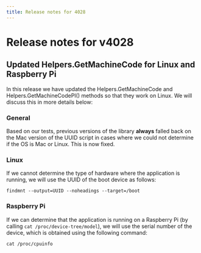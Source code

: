 ```yaml
---
title: Release notes for 4028
---
```


# Release notes for v4028

## Updated Helpers.GetMachineCode for Linux and Raspberry Pi
In this release we have updated the Helpers.GetMachineCode and Helpers.GetMachineCodePI() methods so that they work on Linux. We will discuss this in more details below:

### General
Based on our tests, previous versions of the library **always** falled back on the Mac version of the UUID script in cases where we could not determine if the OS is Mac or Linux. This is now fixed.

### Linux

If we cannot determine the type of hardware where the application is running, we will use the UUID of the boot device as follows:

```
findmnt --output=UUID --noheadings --target=/boot
```

### Raspberry Pi
If we can determine that the application is running on a Raspberry Pi (by calling `cat /proc/device-tree/model`), we will use the serial number of the device, which is obtained using the following command:

```
cat /proc/cpuinfo
```
